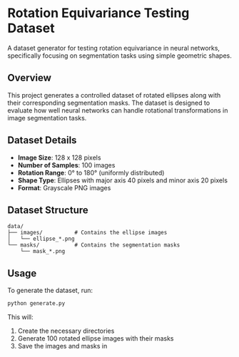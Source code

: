 # Rotation Equivariance Testing Dataset

A dataset generator for testing rotation equivariance in neural networks, specifically focusing on segmentation tasks using simple geometric shapes.

## Overview

This project generates a controlled dataset of rotated ellipses along with their corresponding segmentation masks. The dataset is designed to evaluate how well neural networks can handle rotational transformations in image segmentation tasks.

## Dataset Details

- **Image Size**: 128 x 128 pixels
- **Number of Samples**: 100 images
- **Rotation Range**: 0° to 180° (uniformly distributed)
- **Shape Type**: Ellipses with major axis 40 pixels and minor axis 20 pixels
- **Format**: Grayscale PNG images

## Dataset Structure

```
data/
├── images/          # Contains the ellipse images
│   └── ellipse_*.png
└── masks/           # Contains the segmentation masks
    └── mask_*.png
```

## Usage

To generate the dataset, run:

```bash
python generate.py
```

This will:

1. Create the necessary directories
2. Generate 100 rotated ellipse images with their masks
3. Save the images and masks in